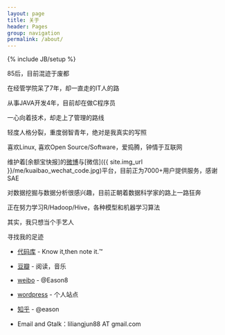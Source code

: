 ```yaml
---
layout: page
title: 关于 
header: Pages
group: navigation
permalink: /about/
---
```


{% include JB/setup %}


85后，目前混迹于废都


在经管学院呆了7年，却一直走的IT人的路


从事JAVA开发4年，目前却在做C程序员


一心向着技术，却走上了管理的路线


轻度人格分裂，重度弱智青年，绝对是我真实的写照


喜欢Linux, 喜欢Open Source/Software，爱捣腾，钟情于互联网


维护着[余额宝快报]的[微博](http://weibo.com/aliyuebao)与[微信]({{ site.img_url }}/me/kuaibao_wechat_code.jpg)平台，目前正为7000+用户提供服务，感谢SAE


对数据挖掘与数据分析很感兴趣，目前正朝着数据科学家的路上一路狂奔


正在努力学习R/Hadoop/Hive，各种模型和机器学习算法


其实，我只想当个手艺人



寻找我的足迹

- [代码库](https://github.com/sunnotes) - Know it,then note it.™

- [豆瓣](http://www.douban.com/people/32504571) - 阅读，音乐

- [weibo](http://weibo.com/ieason8) - @Eason8

- [wordpress](http://sunnotes.com) - 个人站点

- [知乎](http://zhihu.com/people/eason8) - @eason

- Email and Gtalk：liliangjun88 AT gmail.com
